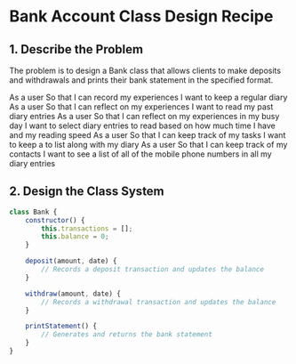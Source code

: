 # Bank Account Class Design Recipe

## 1. Describe the Problem

The problem is to design a Bank class that allows clients to make deposits and withdrawals and prints their bank statement in the specified format.

As a user
So that I can record my experiences
I want to keep a regular diary
As a user
So that I can reflect on my experiences
I want to read my past diary entries
As a user
So that I can reflect on my experiences in my busy day
I want to select diary entries to read based on how much time I have and my reading speed
As a user
So that I can keep track of my tasks
I want to keep a to list along with my diary
As a user
So that I can keep track of my contacts
I want to see a list of all of the mobile phone numbers in all my diary entries

## 2. Design the Class System

```javascript
class Bank {
    constructor() {
        this.transactions = [];
        this.balance = 0;
    }

    deposit(amount, date) {
        // Records a deposit transaction and updates the balance
    }

    withdraw(amount, date) {
        // Records a withdrawal transaction and updates the balance
    }

    printStatement() {
        // Generates and returns the bank statement
    }
}
```
